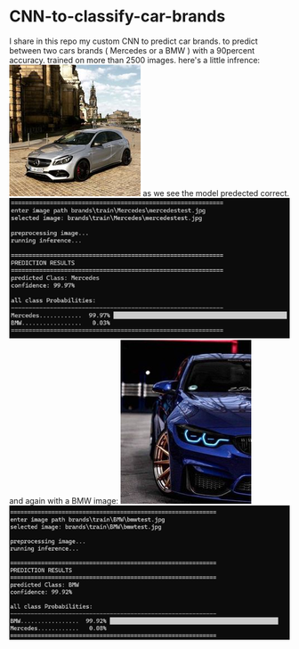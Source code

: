 # CNN-to-classify-car-brands
I share in this repo my custom CNN to predict car brands.
to predict between two cars brands ( Mercedes or a BMW ) with a 90percent accuracy.
trained on more than 2500 images.
here's a little infrence:
![Alt text](mercedestest.jpg)
as we see the model predected correct.
![Alt text](mercedespred.png)
and again with a BMW image:
![Alt text](bmwtest.jpg)
![Alt text](bmwpred.png)
